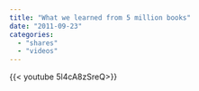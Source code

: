 ```yaml
---
title: "What we learned from 5 million books"
date: "2011-09-23"
categories:
  - "shares"
  - "videos"
---
```


<div style="width: 70vw;">{{< youtube 5l4cA8zSreQ>}}</div>
